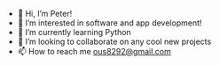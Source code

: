 - 👋 Hi, I’m Peter!
- 👀 I’m interested in software and app development!
- 🌱 I’m currently learning Python
- 💞️ I’m looking to collaborate on any cool new projects
- 📫 How to reach me ous8292@gmail.com

